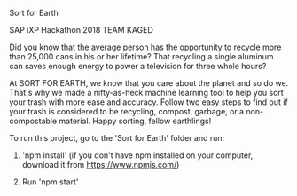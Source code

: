 Sort for Earth


SAP iXP Hackathon 2018
TEAM KAGED

Did you know that the average person has the opportunity to recycle more than 25,000 cans in his or her lifetime? That recycling a single aluminum can saves enough energy to power a television for three whole hours?

At SORT FOR EARTH, we know that you care about the planet and so do we. That's why we made a nifty-as-heck machine learning tool to help you sort your trash with more ease and accuracy. Follow two easy steps to find out if your trash is considered to be recycling, compost, garbage, or a non-compostable material. Happy sorting, fellow earthlings!




To run this project, go to the 'Sort for Earth' folder and run:

1. 'npm install' (if you don't have npm installed on your computer, download it from https://www.npmjs.com/)

2. Run 'npm start'